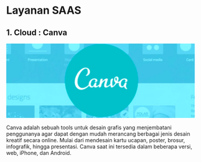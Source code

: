 # Layanan SAAS

## 1. Cloud : Canva

![](img/tugas/001.png)

Canva adalah sebuah tools untuk desain grafis yang menjembatani penggunanya agar dapat dengan mudah merancang berbagai jenis desain kreatif secara online. Mulai dari mendesain kartu ucapan, poster, brosur, infografik, hingga presentasi. Canva saat ini tersedia dalam beberapa versi, web, iPhone, dan Android.